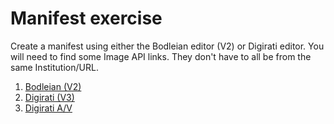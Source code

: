 # Manifest exercise

Create a manifest using either the Bodleian editor (V2) or Digirati editor. You will need to find some Image API links. They don't have to all be from the same Institution/URL.


1. [Bodleian (V2)](day-two/bodleian-editor/README.md)
2. [Digirati (V3)](day-two/digirati-editor/README.md)
3. [Digirati A/V](day-two/digirati-editor/Add_video_manifest.md)